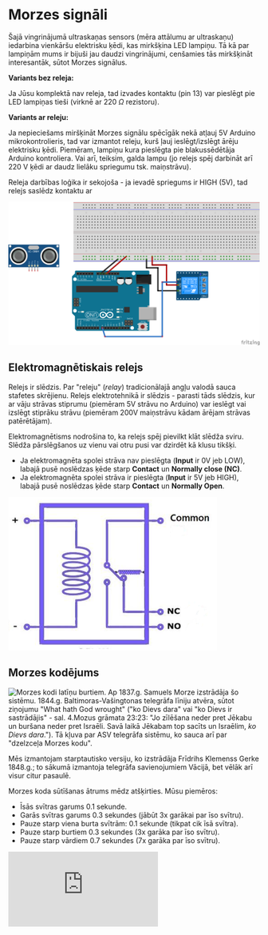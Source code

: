 # Morzes signāli 

Šajā vingrinājumā ultraskaņas sensors (mēra attālumu ar ultraskaņu) 
iedarbina vienkāršu elektrisku ķēdi, kas mirkšķina LED lampiņu. 
Tā kā par lampiņām mums ir bijuši jau daudzi vingrinājumi, 
cenšamies tās mirkšķināt interesantāk, sūtot Morzes signālus. 


**Variants bez releja:**

Ja Jūsu komplektā nav releja, tad izvades kontaktu (pin 13) 
var pieslēgt pie LED lampiņas tieši (virknē ar $220~\Omega$ rezistoru). 

**Variants ar releju:** 

Ja nepieciešams miršķināt Morzes signālu spēcīgāk nekā atļauj 5V Arduino 
mikrokontrolieris, tad var izmantot releju, kurš ļauj ieslēgt/izslēgt 
ārēju elektrisku ķēdi. Piemēram, lampiņu kura pieslēgta pie blakussēdētāja 
Arduino kontroliera. Vai arī, teiksim, galda lampu (jo relejs spēj darbināt arī 
$220~\text{V}$ ķēdi ar daudz lielāku spriegumu tsk. maiņstrāvu). 

Releja darbības loģika ir sekojoša - ja ievadē spriegums ir HIGH (5V), 
tad relejs saslēdz kontaktu ar 

![](MorseSignals_bb.png)




## Elektromagnētiskais relejs

Relejs ir slēdzis. Par "releju" (*relay*) tradicionālajā angļu valodā sauca 
stafetes skrējienu. Relejs elektrotehnikā ir slēdzis - parasti tāds slēdzis, 
kur ar vāju strāvas stiprumu (piemēram 5V strāvu no Arduino) 
var ieslēgt vai izslēgt stiprāku strāvu (piemēram 200V maiņstrāvu kādam ārējam 
strāvas patērētājam). 

Elektromagnētisms nodrošina to, ka relejs spēj pievilkt klāt slēdža sviru. 
Slēdža pārslēgšanos uz vienu vai otru pusi var dzirdēt kā klusu tikšķi.

* Ja elektromagnēta spolei strāva nav pieslēgta (**Input** ir 0V jeb LOW), labajā pusē noslēdzas 
  ķēde starp **Contact** un **Normally close (NC)**. 
* Ja elektromagnēta spolei strāva ir pieslēgta (**Input** ir 5V jeb HIGH), labajā 
  pusē noslēdzas ķēde starp **Contact** un **Normally Open**. 


![](relay.png)


## Morzes kodējums

![Morzes kodi latīņu burtiem](https://en.wikipedia.org/wiki/Morse_code).
Ap 1837.g. Samuels Morze izstrādāja šo sistēmu. 
1844.g. Baltimoras-Vašingtonas telegrāfa līniju atvēra, sūtot 
ziņojumu "What hath God wrought" ("ko Dievs dara" vai 
"ko Dievs ir sastrādājis" - sal. 4.Mozus grāmata 23:23:
"Jo zīlēšana neder pret Jēkabu un buršana neder pret Israēli. 
Savā laikā Jēkabam top sacīts un Israēlim, *ko Dievs dara*.").
Tā kļuva par ASV telegrāfa sistēmu, ko sauca arī par "dzelzceļa Morzes kodu". 

Mēs izmantojam starptautisko versiju, ko 
izstrādāja Frīdrihs Klemenss Gerke 1848.g.; 
to sākumā izmantoja telegrāfa savienojumiem Vācijā, bet vēlāk arī 
visur citur pasaulē.

Morzes koda sūtīšanas ātrums mēdz atšķirties. Mūsu piemēros: 

* Īsās svītras garums 0.1 sekunde. 
* Garās svītras garums 0.3 sekundes (jābūt 3x garākai par īso svītru). 
* Pauze starp viena burta svītrām: 0.1 sekunde (tikpat cik īsā svītra). 
* Pauze starp burtiem 0.3 sekundes (3x garāka par īso svītru). 
* Pauze starp vārdiem 0.7 sekundes (7x garāka par īso svītru).

![Morzes signālu sūtīšanas ilgumi](https://www.pa3fwm.nl/technotes/tn31-morse-timing.html)

